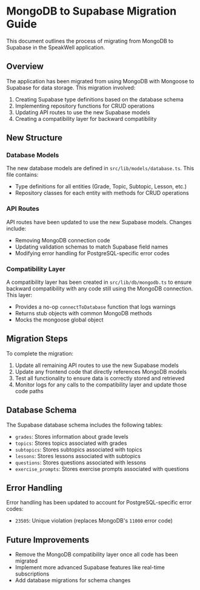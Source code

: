 # MongoDB to Supabase Migration Guide

This document outlines the process of migrating from MongoDB to Supabase in the SpeakWell application.

## Overview

The application has been migrated from using MongoDB with Mongoose to Supabase for data storage. This migration involved:

1. Creating Supabase type definitions based on the database schema
2. Implementing repository functions for CRUD operations
3. Updating API routes to use the new Supabase models
4. Creating a compatibility layer for backward compatibility

## New Structure

### Database Models

The new database models are defined in `src/lib/models/database.ts`. This file contains:

- Type definitions for all entities (Grade, Topic, Subtopic, Lesson, etc.)
- Repository classes for each entity with methods for CRUD operations

### API Routes

API routes have been updated to use the new Supabase models. Changes include:

- Removing MongoDB connection code
- Updating validation schemas to match Supabase field names
- Modifying error handling for PostgreSQL-specific error codes

### Compatibility Layer

A compatibility layer has been created in `src/lib/db/mongodb.ts` to ensure backward compatibility with any code still using the MongoDB connection. This layer:

- Provides a no-op `connectToDatabase` function that logs warnings
- Returns stub objects with common MongoDB methods
- Mocks the mongoose global object

## Migration Steps

To complete the migration:

1. Update all remaining API routes to use the new Supabase models
2. Update any frontend code that directly references MongoDB models
3. Test all functionality to ensure data is correctly stored and retrieved
4. Monitor logs for any calls to the compatibility layer and update those code paths

## Database Schema

The Supabase database schema includes the following tables:

- `grades`: Stores information about grade levels
- `topics`: Stores topics associated with grades
- `subtopics`: Stores subtopics associated with topics
- `lessons`: Stores lessons associated with subtopics
- `questions`: Stores questions associated with lessons
- `exercise_prompts`: Stores exercise prompts associated with questions

## Error Handling

Error handling has been updated to account for PostgreSQL-specific error codes:

- `23505`: Unique violation (replaces MongoDB's `11000` error code)

## Future Improvements

- Remove the MongoDB compatibility layer once all code has been migrated
- Implement more advanced Supabase features like real-time subscriptions
- Add database migrations for schema changes 